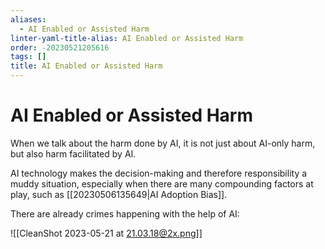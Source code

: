 ```yaml
---
aliases:
  - AI Enabled or Assisted Harm
linter-yaml-title-alias: AI Enabled or Assisted Harm
order: -20230521205616
tags: []
title: AI Enabled or Assisted Harm
---
```


# AI Enabled or Assisted Harm

When we talk about the harm done by AI, it is not just about AI-only harm, but also harm facilitated by AI. 

AI technology makes the decision-making and therefore responsibility a muddy situation, especially when there are many compounding factors at play, such as [[20230506135649|AI Adoption Bias]].  

There are already crimes happening with the help of AI:

![[CleanShot 2023-05-21 at 21.03.18@2x.png]]